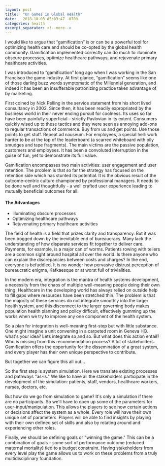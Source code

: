 ```yaml
---
layout: post
title:  "On Games in Global Health"
date:   2018-10-03 05:03:47 -0700
categories: health
excerpt_separator: <!--more-->
---
```


I would like to argue that “gamification” is or can be a powerful tool for optimizing health care and should be co-opted by the global health community. <!--more-->Gamification implemented correctly can do much to illuminate obscure processes, optimize healthcare pathways, and rejuvenate primary healthcare activities.

I was introduced to “gamification” long ago when I was working in the San Francisco the game industry.  At first glance, “gamification” seems like one of those darling buzz words symptomatic of the Millennial generation, and indeed it has been an insufferable patronizing practice taken advantage of by marketing.

First coined by Nick Pelling in the service statement from his short lived consultancy in 2002. Since then, it has been readily expropriated by the business world in their never ending pursuit for coolness. Its uses so far have been painfully superficial – strictly Pavlovian in its extent. Consumers quickly wised up to these tactics and they were seen as annoying add-ons to regular transactions of commerce. Buy from us and get points. Use those points to get stuff. Repeat ad nauseum. For employees, a special hell: work harder to be at the top of the leaderboard (a scarred whiteboard with oily smudges and tape fragments). The main victims are the passive population, customers and employees. It has been a convoluted interruption in the guise of fun, yet to demonstrate its full value.

 Gamification encompasses two main activities: user engagement and user retention. The problem is that so far the strategy has focused on the retention side which has stunted its potential. It is the obvious result of the outcome-centric culture championed by professional managers. It needs to be done well and thoughtfully - a well crafted user experience leading to mutually beneficial outcomes for all.

<h4>The Advantages</h4>
 <ul>
 <li>Illuminating obscure processes</li>
 <li>Optimizing healthcare pathways</li>
 <li>Rejuvenating primary healthcare activities</li>
 </ul>

The field of health is a field that prizes clarity and transparency. But it was been bogged down by the inevitable end of bureaucracy. Many lack the understanding of how disparate services fit together to deliver care. Payments, for example, is a major can of worms. Patients rowing with tellers are a common sight around hospital all over the world. Is there anyone who can explain the discrepancies between costs and charges? In the end, everyone is befuddled. It is no wonder how pervasive distrust perception of bureaucratic enigma, Kafkaesque or at worst full of trivialities.

In the modern era, integration is the mantra of health systems development, a necessity from the chaos of multiple well-meaning people doing their own thing. Healthcare in the developing world has always relied on outside help to fill gaps where resources have been stretched thin. The problem is that the majority of these services do not integrate smoothly into the larger health system, and this disconnect to the larger governing body makes population health planning and policy difficult, effectively gumming up the works when we try to improve any one component of the health system.

So a plan for integration is well-meaning first-step but with little substance. One might imagine a unit convening in a carpeted room in Geneva HQ. what's your idea? Lets integrate so and so. But what does this action entail? Who is missing from this recommendation process? A lot of stakeholders. Gamification offers the opportunity for the dissemination of a great system, and every player has their own unique perspective to contribute.

But together we can figure this all out...

So the first step is system simulation. Here we translate existing processes and pathways "as-is." We like to have all the stakeholders participate in the development of the simulation: patients, staff, vendors, healthcare workers, nurses, doctors, etc.

But how do we go from simulation to game? It's only a simulation if there are no participants. So we'll have to open up some of the parameters for user-input/manipulation. This allows the players to see how certain actions or decisions affect the system as a whole. Every role will have their own unique set of parameters. Players will be able to find insights by playing with their own defined set of skills and also by rotating around and experiencing other roles.

Finally, we should be defining goals or "winning the game." This can be a combination of goals - some sort of performance outcome (reduced maternal mortality) tied to a budget constraint. Having stakeholders from every level play the game allows us to work on these problems from a truly multidisciplinary foundation.
